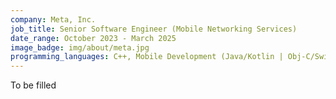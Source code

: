 ```yaml
---
company: Meta, Inc.
job_title: Senior Software Engineer (Mobile Networking Services)
date_range: October 2023 - March 2025
image_badge: img/about/meta.jpg
programming_languages: C++, Mobile Development (Java/Kotlin | Obj-C/Swift)
---
```


To be filled
